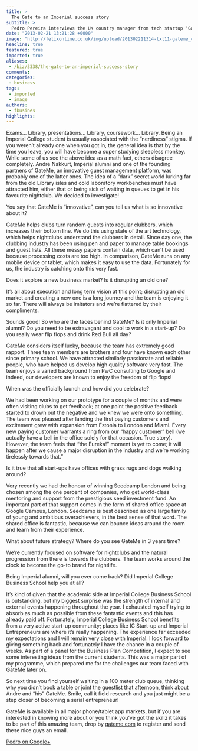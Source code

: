 ```yaml
---
title: >
  The Gate to an Imperial success story
subtitle: >
  Pedro Pereira interviews the UK country manager from tech startup ‘GateMe'
date: "2013-02-21 13:21:28 +0000"
image: "http://felixonline.co.uk/img/upload/201302211314-txl11-gateme_cargo_shoreditch-smaller.jpg"
headline: true
featured: true
imported: true
aliases:
 - /biz/3338/the-gate-to-an-imperial-success-story
comments:
categories:
 - business
tags:
 - imported
 - image
authors:
 - fbusines
highlights:
---
```


Exams… Library, presentations… Library, coursework... Library. Being an Imperial College student is usually associated with the “nerdiness” stigma. If you weren’t already one when you got in, the general idea is that by the time you leave, you will have become a super studying sleepless monkey.
 While some of us see the above idea as a math fact, others disagree completely. Andre Nakkurt, Imperial alumni and one of the founding partners of GateMe, an innovative guest management platform, was probably one of the latter ones. The idea of a “dark” secret world lurking far from the old Library isles and cold laboratory workbenches must have attracted him, either that or being sick of waiting in queues to get in his favourite nightclub. We decided to investigate!

You say that GateMe is “innovative”, can you tell us what is so innovative about it?

GateMe helps clubs turn random guests into regular clubbers, which increases their bottom line. We do this using state of the art technology, which helps nightclubs understand the clubbers in detail. Since day one, the clubbing industry has been using pen and paper to manage table bookings and guest lists. All these messy papers contain data, which can’t be used because processing costs are too high. In comparison, GateMe runs on any mobile device or tablet, which makes it easy to use the data. Fortunately for us, the industry is catching onto this very fast.

Does it explore a new business market? Is it disrupting an old one?

It’s all about execution and long term vision at this point; disrupting an old market and creating a new one is a long journey and the team is enjoying it so far. There will always be imitators and we’re flattered by their compliments.

Sounds good! So who are the faces behind GateMe? Is it only Imperial alumni? Do you need to be extravagant and cool to work in a start-up? Do you really wear flip flops and drink Red Bull all day?

GateMe considers itself lucky, because the team has extremely good rapport. Three team members are brothers and four have known each other since primary school. We have attracted similarly passionate and reliable people, who have helped us develop high quality software very fast.
 The team enjoys a varied background from PwC consulting to Google and indeed, our developers are known to enjoy the freedom of flip flops!

When was the officially launch and how did you celebrate?

We had been working on our prototype for a couple of months and were often visiting clubs to get feedback; at one point the positive feedback started to drown out the negative and we knew we were onto something. The team was pleased after landing the first paying customers and excitement grew with expansion from Estonia to London and Miami. Every new paying customer warrants a ring from our “happy customer” bell (we actually have a bell in the office solely for that occasion. True story).
 However, the team feels that “the Eureka!” moment is yet to come; it will happen after we cause a major disruption in the industry and we’re working tirelessly towards that.”

Is it true that all start-ups have offices with grass rugs and dogs walking around?

Very recently we had the honour of winning Seedcamp London and being chosen among the one percent of companies, who get world-class mentoring and support from the prestigious seed investment fund. An important part of that support comes in the form of shared office space at Google Campus, London. Seedcamp is best described as one large family of young and ambitious overachievers, in the best sense of that word. The shared office is fantastic, because we can bounce ideas around the room and learn from their experience.

What about future strategy? Where do you see GateMe in 3 years time?

We’re currently focused on software for nightclubs and the natural progression from there is towards the clubbers. The team works around the clock to become the go-to brand for nightlife.

Being Imperial alumni, will you ever come back? Did Imperial College Business School help you at all?

It’s kind of given that the academic side at Imperial College Business School is outstanding, but my biggest surprise was the strength of internal and external events happening throughout the year. I exhausted myself trying to absorb as much as possible from these fantastic events and this has already paid off. Fortunately, Imperial College Business School benefits from a very active start-up community; places like IC Start-up and Imperial Entrepreneurs are where it’s really happening.
 The experience far exceeded my expectations and I will remain very close with Imperial. I look forward to giving something back and fortunately I have the chance in a couple of weeks. As part of a panel for the Business Plan Competition, I expect to see some interesting ideas from the current students. This was a major part of my programme, which prepared me for the challenges our team faced with GateMe later on.

So next time you find yourself waiting in a 100 meter club queue, thinking why you didn’t book a table or joint the guestlist that afternoon, think about Andre and “his” GateMe. Smile, call it field research and you just might be a step closer of becoming a serial entrepreneur!

GateMe is available in all major phone/tablet app markets, but if you are interested in knowing more about or you think you’ve got the skillz it takes to be part of this amazing team, drop by [gateme.com](https://gateme.com/pro/) to register and send these nice guys an email.

[Pedro on Google+](https://plus.google.com/+PedroPereiraMarketing?rel=author)
